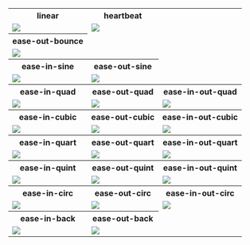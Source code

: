 <table> 
<tr>
  
  <th>
    linear
  </th>
  <th>
    heartbeat
  </th>
</tr>
<tr>
  <td>
    <img src="https://justusdeckerde.wordpress.com/wp-content/uploads/2025/04/linear-2.png">
  </td>
  <td>
    <img src="https://justusdeckerde.wordpress.com/wp-content/uploads/2025/04/heartbeat-2.png">
  </td>
</tr>

<tr>
  <th>
    ease-out-bounce
  </th>
  
</tr>
<tr>
  <td>
    <img src="https://justusdeckerde.wordpress.com/wp-content/uploads/2025/04/ease_out_bounce-2.png">
  </td>
   
</tr>
<tr>
  <th>
    ease-in-sine
  </th>
  <th>
    ease-out-sine
  </th>
</tr>
<tr>
  <td>
    <img src="https://justusdeckerde.wordpress.com/wp-content/uploads/2025/04/ease_in_sine-2.png">
   </td>
   <td>
    <img src="https://justusdeckerde.wordpress.com/wp-content/uploads/2025/04/ease_out_sine-2.png">
   </td>
</tr>

</tr>



<tr>
  <th>
    ease-in-quad
  </th>
  <th>
    ease-out-quad
  </th>
  <th>
    ease-in-out-quad
  </th>
</tr>
<tr>
  <td>
    <img src="https://justusdeckerde.wordpress.com/wp-content/uploads/2025/04/ease_in_quad-2.png">
   </td>
   <td>
    <img src="https://justusdeckerde.wordpress.com/wp-content/uploads/2025/04/ease_out_quad-2.png">
   </td>
  <td>
    <img src="https://justusdeckerde.wordpress.com/wp-content/uploads/2025/04/ease_in_out_quad-2.png">
   </td>
</tr>


<tr>
  <th>
    ease-in-cubic
  </th>
  <th>
    ease-out-cubic
  </th>
  <th>
    ease-in-out-cubic
  </th>
</tr>
<tr>
  <td>
    <img src="https://justusdeckerde.wordpress.com/wp-content/uploads/2025/04/ease_in_cubic-2.png">
   </td>
   <td>
    <img src="https://justusdeckerde.wordpress.com/wp-content/uploads/2025/04/ease_out_cubic-2.png">
   </td>
  <td>
    <img src="https://justusdeckerde.wordpress.com/wp-content/uploads/2025/04/ease_in_out_cubic-2.png">
   </td>
</tr>


<tr>
  <th>
    ease-in-quart
  </th>
  <th>
    ease-out-quart
  </th>
  <th>
    ease-in-out-quart
  </th>
</tr>
<tr>
  <td>
    <img src="https://justusdeckerde.wordpress.com/wp-content/uploads/2025/04/ease_in_quart-2.png">
   </td>
   <td>
    <img src="https://justusdeckerde.wordpress.com/wp-content/uploads/2025/04/ease_out_quart-2.png">
   </td>
  <td>
    <img src="https://justusdeckerde.wordpress.com/wp-content/uploads/2025/04/ease_in_out_quart-2.png">
   </td>
</tr>

<tr>
  <th>
    ease-in-quint
  </th>
  <th>
    ease-out-quint
  </th>
  <th>
    ease-in-out-quint
  </th>
</tr>
<tr>
  <td>
    <img src="https://justusdeckerde.wordpress.com/wp-content/uploads/2025/04/ease_in_quint-2.png">
   </td>
   <td>
    <img src="https://justusdeckerde.wordpress.com/wp-content/uploads/2025/04/ease_out_quint-2.png">
   </td>
  <td>
    <img src="https://justusdeckerde.wordpress.com/wp-content/uploads/2025/04/ease_in_out_quint-2.png">
   </td>
</tr>

<tr>
  <th>
    ease-in-circ
  </th>
  <th>
    ease-out-circ
  </th>
  <th>
    ease-in-out-circ
  </th>
</tr>
<tr>
  <td>
    <img src="https://justusdeckerde.wordpress.com/wp-content/uploads/2025/04/ease_in_circ-2.png">
   </td>
   <td>
    <img src="https://justusdeckerde.wordpress.com/wp-content/uploads/2025/04/ease_out_circ-2.png">
   </td>
  <td>
    <img src="https://justusdeckerde.wordpress.com/wp-content/uploads/2025/04/ease_in_out_circ-2.png">
   </td>
</tr>

<tr>
  <th>
    ease-in-back
  </th>
  <th>
    ease-out-back
  </th>

</tr>
<tr>
  <td>
    <img src="https://justusdeckerde.wordpress.com/wp-content/uploads/2025/04/ease_in_back-2.png">
   </td>
   <td>
    <img src="https://justusdeckerde.wordpress.com/wp-content/uploads/2025/04/ease_out_back-2.png">
   </td>

</tr>

</table>
